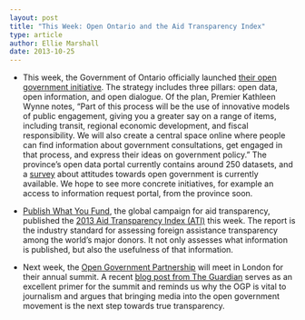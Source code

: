 ```yaml
---
layout: post
title: "This Week: Open Ontario and the Aid Transparency Index"
type: article
author: Ellie Marshall
date: 2013-10-25
---
```

- This week, the Government of Ontario officially launched [their open government initiative](http://www.ontario.ca/government/open-government). The strategy includes three pillars: open data, open information, and open dialogue. Of the plan, Premier Kathleen Wynne notes, “Part of this process will be the use of innovative models of public engagement, giving you a greater say on a range of items, including transit, regional economic development, and fiscal responsibility. We will also create a central space online where people can find information about government consultations, get engaged in that process, and express their ideas on government policy.” The province’s open data portal currently contains around 250 datasets, and a [survey](http://www.ontario.ca/government/open-government-initial-survey) about attitudes towards open government is currently available. We hope to see more concrete initiatives, for example an access to information request portal, from the province soon. 

- [Publish What You Fund](http://www.publishwhatyoufund.org), the global campaign for aid transparency, published the [2013 Aid Transparency Index (ATI)](http://ati.publishwhatyoufund.org) this week. The report is the industry standard for assessing foreign assistance transparency among the world’s major donors. It not only assesses what information is published, but also the usefulness of that information.

- Next week, the [Open Government Partnership](http://opengovpartnership.org/) will meet in London for their annual summit. A recent [blog post from The Guardian](http://www.theguardian.com/media/media-blog/2013/oct/20/journalists-open-government-partnership) serves as an excellent primer for the summit and reminds us why the OGP is vital to journalism and argues that bringing media into the open government movement is the next step towards true transparency. 